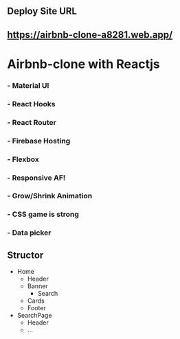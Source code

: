 ## Deploy Site URL

## https://airbnb-clone-a8281.web.app/

# Airbnb-clone with Reactjs

### - Material UI

### - React Hooks

### - React Router

### - Firebase Hosting

### - Flexbox

### - Responsive AF!

### - Grow/Shrink Animation

### - CSS game is strong

### - Data picker


## Structor
- Home
  - Header
  - Banner
    - Search
   - Cards
   - Footer
- SearchPage
  - Header
  - ...
